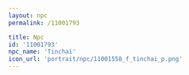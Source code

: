 ```yaml
---
layout: npc
permalink: /11001793

title: Npc
id: '11001793'
npc_name: 'Tinchai'
icon_url: 'portrait/npc/11001558_f_tinchai_p.png'
---
```

